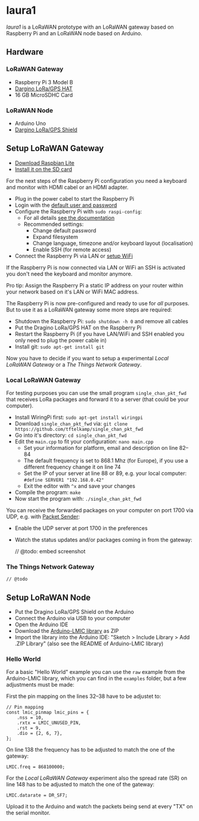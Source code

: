 # laura1

*laura1* is a LoRaWAN prototype with an LoRaWAN gateway based on Raspberry Pi and an LoRaWAN node based on Arduino.

## Hardware

### LoRaWAN Gateway

- Raspberry Pi 3 Model B
- [Dargino LoRa/GPS HAT](http://www.dragino.com/products/lora/item/106-lora-gps-hat.html)
- 16 GB MicroSDHC Card

### LoRaWAN Node

- Arduino Uno
- [Dargino LoRa/GPS Shield](http://www.dragino.com/products/lora/item/108-lora-gps-shield.html)

## Setup LoRaWAN Gateway

- [Download Raspbian Lite](https://www.raspberrypi.org/downloads/raspbian/)
- [Install it on the SD card](https://www.raspberrypi.org/documentation/installation/installing-images/README.md)

For the next steps of the Raspberry Pi configuration you need a keyboard and monitor with HDMI cabel or an HDMI adapter.

- Plug in the power cabel to start the Raspberry Pi
- Login with the [default user and password](https://www.raspberrypi.org/documentation/linux/usage/users.md)
- Configure the Raspberry Pi with `sudo raspi-config`:
  - For all details [see the documentation](https://www.raspberrypi.org/documentation/linux/usage/users.md)
  - Recommended settings:
    - Change default password
    - Expand filesystem
    - Change language, timezone and/or keyboard layout (localisation)
    - Enable SSH (for remote access)
- Connect the Raspberry Pi via LAN or [setup WiFi](https://www.raspberrypi.org/documentation/configuration/wireless/wireless-cli.md)

If the Raspberry Pi is now connected via LAN or WiFi an SSH is activated you don't need the keyboard and monitor anymore.

Pro tip: Assign the Raspberry Pi a static IP address on your router within your network based on it's LAN or WiFi MAC address.

The Raspberry Pi is now pre-configured and ready to use for _all_ purposes. But to use it as a LoRaWAN gateway some more steps are required:

- Shutdown the Raspberry Pi: `sudo shutdown -h 0` and remove all cables
- Put the Dragino LoRa/GPS HAT on the Raspberry Pi
- Restart the Raspberry Pi (if you have LAN/WiFi and SSH enabled you only need to plug the power cable in)
- Install git: `sudo apt-get install git`

Now you have to decide if you want to setup a experimental *Local LoRaWAN Gateway* or a *The Things Network Gateway*.

### Local LoRaWAN Gateway

For testing purposes you can use the small program `single_chan_pkt_fwd` that receives LoRa packages and forward it to a server (that could be your computer).

- Install WiringPi first: `sudo apt-get install wiringpi`
- Download `single_chan_pkt_fwd` via: `git clone https://github.com/tftelkamp/single_chan_pkt_fwd`
- Go into it's directory: `cd single_chan_pkt_fwd`
- Edit the `main.cpp` to fit your configuration: `nano main.cpp`
  - Set your information for platform, email and description on line 82–84
  - The default frequency is set to 868.1 Mhz (for Europe), if you use a different frequency change it on line 74
  - Set the IP of your server at line 88 or 89, e.g. your local computer: `#define SERVER1 "192.168.0.42"`
  - Exit the editor with `^x` and save your changes
- Compile the program: `make`
- Now start the program with: `./single_chan_pkt_fwd`

You can receive the forwarded packages on your computer on port 1700 via UDP, e.g. with [Packet Sender](https://packetsender.com/):

- Enable the UDP server at port 1700 in the preferences
- Watch the status updates and/or packages coming in from the gateway:

	// @todo: embed screenshot

### The Things Network Gateway

	// @todo

## Setup LoRaWAN Node

- Put the Dragino LoRa/GPS Shield on the Arduino
- Connect the Arduino via USB to your computer
- Open the Arduino IDE
- Download the [Arduino-LMIC library](https://github.com/matthijskooijman/arduino-lmic) as ZIP
- Import the library into the Arduino IDE: "Sketch > Include Library > Add .ZIP Library" (also see the README of Arduino-LMIC library)

### Hello World

For a basic "Hello World" example you can use the `raw` example from the Arduino-LMIC library, which you can find in the `examples` folder, but a few adjustments must be made:

First the pin mapping on the lines 32–38 have to be adjustet to:

	// Pin mapping
	const lmic_pinmap lmic_pins = {
		.nss = 10,
		.rxtx = LMIC_UNUSED_PIN,
		.rst = 9,
		.dio = {2, 6, 7},
	};

On line 138 the frequency has to be adjusted to match the one of the gateway:

	LMIC.freq = 868100000;

For the *Local LoRaWAN Gateway* experiment also the spread rate (SR) on line 148 has to be adjusted to match the one of the gateway:

	LMIC.datarate = DR_SF7;

Upload it to the Arduino and watch the packets being send at every "TX" on the serial monitor.
